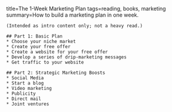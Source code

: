 title=The 1-Week Marketing Plan
tags=reading, books, marketing
summary=How to build a marketing plan in one week.
~~~~~~
(Intended as intro content only; not a heavy read.)

## Part 1: Basic Plan
* Choose your niche market
* Create your free offer
* Create a website for your free offer
* Develop a series of drip-marketing messages
* Get traffic to your website

## Part 2: Strategic Marketing Boosts
* Social Media
* Start a blog
* Video marketing
* Publicity
* Direct mail
* Joint ventures
